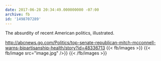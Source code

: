 ```yaml
---
date: 2017-06-28 20:34:49.000000000 -07:00
archive: fb
id: '1498707289'
---
```


The absurdity of recent American politics, illustrated. 

http://abcnews.go.com/Politics/top-senate-republican-mitch-mcconnell-warns-bipartisanship-health/story?id=48336713
{{< fb/images >}}
{{< fb/image src="image.jpg" />}}
{{< /fb/images >}}
